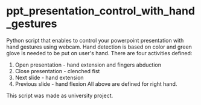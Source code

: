 # ppt_presentation_control_with_hand_gestures
Python script that enables to control your powerpoint presentation with hand gestures using webcam. 
Hand detection is based on color and green glove is needed to be put on user's hand. 
There are four activities defined:
1. Open presentation - hand extension and fingers abduction
2. Close presentation - clenched fist
3. Next slide - hand extension
4. Previous slide - hand flexion
All above are defined for right hand. 

This script was made as university project.
